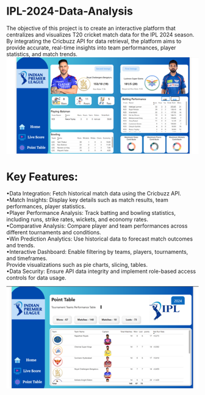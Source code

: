 # IPL-2024-Data-Analysis
The objective of this project is to create an interactive platform that centralizes and visualizes T20 cricket match data for the IPL 2024 season. By integrating the Cricbuzz API for data retrieval, the platform aims to provide accurate, real-time insights into team performances, player statistics, and match trends. 
![image alt](https://github.com/sharrymalhotra/IPL-2024-Data-Analysis/blob/main/Screenshot%202025-02-24%20185046.png?raw=true)
# Key Features: 
•Data Integration: Fetch historical match data using the Cricbuzz API.   
•Match Insights: Display key details such as match results, team performances, player 
statistics.   
•Player Performance Analysis: Track batting and bowling statistics, including runs, strike 
rates, wickets, and economy rates.    
•Comparative Analysis: Compare player and team performances across different tournaments 
and conditions.    
•Win Prediction Analytics: Use historical data to forecast match outcomes and trends.      
•Interactive Dashboard: Enable filtering by teams, players, tournaments, and timeframes.      
Provide visualizations such as pie charts, slicing, tables.     
•Data Security: Ensure API data integrity and implement role-based access controls for data 
usage. 

![image alt](https://github.com/sharrymalhotra/IPL-2024-Data-Analysis/blob/main/Screenshot%202025-02-24%20185102.png?raw=true)
